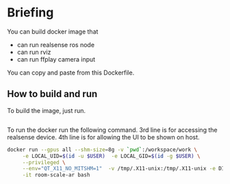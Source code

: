 # Briefing
You can build docker image that 

- can run realsense ros node
- can run rviz
- can run ffplay camera input

You can copy and paste from this Dockerfile.

## How to build and run

To build the image, just run.

```

```

To run the docker run the following command.
3rd line is for accessing the realsense device.
4th line is for allowing the UI to be shown on host.

```bash
docker run --gpus all --shm-size=8g -v `pwd`:/workspace/work \
     -e LOCAL_UID=$(id -u $USER)  -e LOCAL_GID=$(id -g $USER) \
     --privileged \
     --env="QT_X11_NO_MITSHM=1"  -v /tmp/.X11-unix:/tmp/.X11-unix -e DISPLAY=$DISPLAY \
     -it room-scale-ar bash
```

